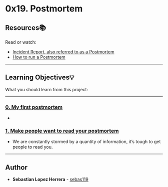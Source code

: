 # 0x19. Postmortem

## Resources:books:
Read or watch:
* [Incident Report, also referred to as a Postmortem](https://intranet.hbtn.io/rltoken/QTu2_ZVW8f-2weQGOQvc9w)
* [How to run a Postmortem](https://intranet.hbtn.io/rltoken/uost5-f-wlp7CV2a6OLVKQ)

---
## Learning Objectives:bulb:
What you should learn from this project:

---

### [0. My first postmortem](./README.md)
* 


### [1. Make people want to read your postmortem](./README.md)
* We are constantly stormed by a quantity of information, it’s tough to get people to read you.

---

## Author
* **Sebastian Lopez Herrera** - [sebas119](https://github.com/sebas119)